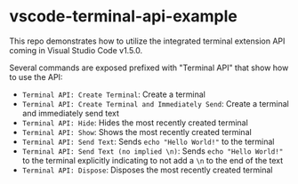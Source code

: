 # vscode-terminal-api-example

This repo demonstrates how to utilize the integrated terminal extension API coming in Visual Studio Code v1.5.0.

Several commands are exposed prefixed with "Terminal API" that show how to use the API:

- `Terminal API: Create Terminal`: Create a terminal
- `Terminal API: Create Terminal and Immediately Send`: Create a terminal and immediately send text
- `Terminal API: Hide`: Hides the most recently created terminal
- `Terminal API: Show`: Shows the most recently created terminal 
- `Terminal API: Send Text`: Sends `echo "Hello World!"` to the terminal
- `Terminal API: Send Text (no implied \n)`: Sends `echo "Hello World!"` to the terminal explicitly indicating to not add a `\n` to the end of the text
- `Terminal API: Dispose`: Disposes the most recently created terminal
